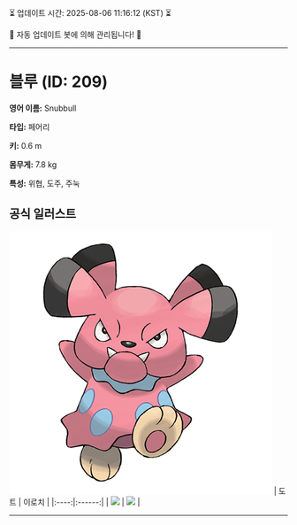 
⏳ 업데이트 시간: 2025-08-06 11:16:12 (KST) ⏳

🤖 자동 업데이트 봇에 의해 관리됩니다! 🤖

---

# 블루 (ID: 209)
**영어 이름:** Snubbull

**타입:** 페어리

**키:** 0.6 m

**몸무게:** 7.8 kg

**특성:** 위협, 도주, 주눅

## **공식 일러스트** 
![](https://raw.githubusercontent.com/PokeAPI/sprites/master/sprites/pokemon/other/official-artwork/209.png)
| 도트 | 이로치 |
|:----:|:------:|
| <img src="https://raw.githubusercontent.com/PokeAPI/sprites/master/sprites/pokemon/209.png" width="200"> | <img src="https://raw.githubusercontent.com/PokeAPI/sprites/master/sprites/pokemon/shiny/209.png" width="200"> |


---
